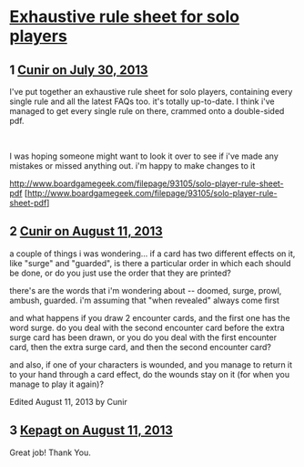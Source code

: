 # [Exhaustive rule sheet for solo players](https://community.fantasyflightgames.com/topic/87451-exhaustive-rule-sheet-for-solo-players/)

## 1 [Cunir on July 30, 2013](https://community.fantasyflightgames.com/topic/87451-exhaustive-rule-sheet-for-solo-players/?do=findComment&comment=826419)

I've put together an exhaustive rule sheet for solo players, containing every single rule and all the latest FAQs too. it's totally up-to-date. I think i've managed to get every single rule on there, crammed onto a double-sided pdf.

 

I was hoping someone might want to look it over to see if i've made any mistakes or missed anything out. i'm happy to make changes to it

http://www.boardgamegeek.com/filepage/93105/solo-player-rule-sheet-pdf [http://www.boardgamegeek.com/filepage/93105/solo-player-rule-sheet-pdf]

## 2 [Cunir on August 11, 2013](https://community.fantasyflightgames.com/topic/87451-exhaustive-rule-sheet-for-solo-players/?do=findComment&comment=836745)

a couple of things i was wondering... if a card has two different effects on it, like "surge" and "guarded", is there a particular order in which each should be done, or do you just use the order that they are printed? 

there's are the words that i'm wondering about -- doomed, surge, prowl, ambush, guarded. i'm assuming that "when revealed" always come first

and what happens if you draw 2 encounter cards, and the first one has the word surge. do you deal with the second encounter card before the extra surge card has been drawn, or you do you deal with the first encounter card, then the extra surge card, and then the second encounter card?

and also, if one of your characters is wounded, and you manage to return it to your hand through a card effect, do the wounds stay on it (for when you manage to play it again)?

Edited August 11, 2013 by Cunir

## 3 [Kepagt on August 11, 2013](https://community.fantasyflightgames.com/topic/87451-exhaustive-rule-sheet-for-solo-players/?do=findComment&comment=836782)

Great job! Thank You.

